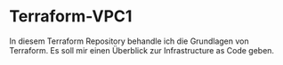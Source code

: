 # Terraform-VPC1
In diesem Terraform Repository behandle ich die Grundlagen von Terraform.
Es soll mir einen Überblick zur Infrastructure as Code geben.
